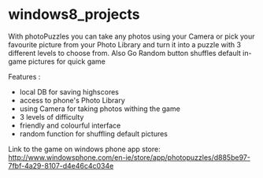 windows8_projects
=================

With photoPuzzles you can take any photos using your Camera or pick your favourite picture from your Photo Library 
and turn it into a puzzle with 3 different levels to choose from. Also Go Random button shuffles default in-game 
pictures for quick game

Features :
- local DB for saving highscores
- access to phone's Photo Library
- using Camera for taking photos withing the game
- 3 levels of difficulty
- friendly and colourful interface
- random function for shuffling default pictures

Link to the game on windows phone app store:
http://www.windowsphone.com/en-ie/store/app/photopuzzles/d885be97-7fbf-4a29-8107-d4e46c4c034e

